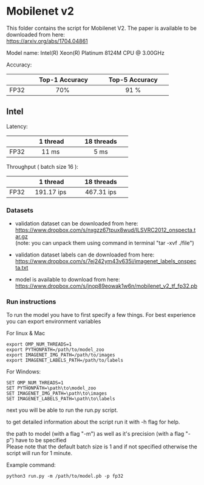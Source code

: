 # Mobilenet v2


This folder contains the script for Mobilenet V2. The paper is available to be downloaded from here: \
https://arxiv.org/abs/1704.04861

Model name: Intel(R) Xeon(R) Platinum 8124M CPU @ 3.00GHz

Accuracy:

|   | &nbsp;&nbsp;&nbsp;&nbsp; Top-1 Accuracy&nbsp;&nbsp;&nbsp;&nbsp;  |&nbsp;&nbsp;&nbsp;&nbsp; Top-5 Accuracy &nbsp;&nbsp;&nbsp;&nbsp; |
|:---:|:---:|:---:|
| FP32  | 70%  | 91 %  |


## Intel

Latency:

|   | &nbsp;&nbsp;&nbsp;&nbsp; 1 thread&nbsp;&nbsp;&nbsp;&nbsp;  |&nbsp;&nbsp;&nbsp;&nbsp; 18 threads &nbsp;&nbsp;&nbsp;&nbsp; |
|:---:|:---:|:---:|
| FP32  | 11 ms | 5 ms  |

Throughput ( batch size 16 ):

|   | &nbsp;&nbsp;&nbsp;&nbsp; 1 thread&nbsp;&nbsp;&nbsp;&nbsp;  |&nbsp;&nbsp;&nbsp;&nbsp; 18 threads &nbsp;&nbsp;&nbsp;&nbsp; |
|:---:|:---:|:---:|
| FP32  | 191.17 ips | 467.31 ips  |




### Datasets


* validation dataset can be downloaded from here: \
  https://www.dropbox.com/s/nxgzz67tpux8wud/ILSVRC2012_onspecta.tar.gz </br> 
  (note: you can unpack them using command in terminal "tar -xvf ./file")
 
   
* validation dataset labels can de downloaded from here:\
  https://www.dropbox.com/s/7ej242ym43v635i/imagenet_labels_onspecta.txt

* model is available to download from here:\
  https://www.dropbox.com/s/jnop89eowak1w6n/mobilenet_v2_tf_fp32.pb

### Run instructions

To run the model you have to first specify a few things. For best experience you can export environment variables 

For linux & Mac

```
export OMP_NUM_THREADS=1
export PYTHONPATH=/path/to/model_zoo
export IMAGENET_IMG_PATH=/path/to/images
export IMAGENET_LABELS_PATH=/path/to/labels
```

For Windows:

```
SET OMP_NUM_THREADS=1
SET PYTHONPATH=\path\to\model_zoo
SET IMAGENET_IMG_PATH=\path\to\images
SET IMAGENET_LABELS_PATH=\path\to\labels
```

next you will be able to run the run.py script. 

to get detailed information about the script run it with -h flag for help.

the path to model (with a flag "-m") as well as it's precision (with a flag "-p") have to be specified\
Please note that the default batch size is 1 and if not specified otherwise the script will run for 1 minute.


Example command: 

```
python3 run.py -m /path/to/model.pb -p fp32
```



  